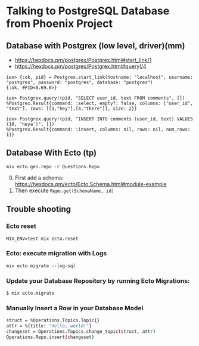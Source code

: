 # Talking to PostgreSQL Database from Phoenix Project

## Database with Postgrex (low level, driver)(mm)

* https://hexdocs.pm/postgrex/Postgrex.html#start_link/1
* https://hexdocs.pm/postgrex/Postgrex.html#query!/4


```
iex> {:ok, pid} = Postgrex.start_link(hostname: "localhost", username: "postgres", password: "postgres", database: "postgres")
{:ok, #PID<0.69.0>}

iex> Postgrex.query!(pid, "SELECT user_id, text FROM comments", [])
%Postgrex.Result{command: :select, empty?: false, columns: ["user_id", "text"], rows: [[3,"hey"],[4,"there"]], size: 2}}

iex> Postgrex.query!(pid, "INSERT INTO comments (user_id, text) VALUES (10, 'heya')", [])
%Postgrex.Result{command: :insert, columns: nil, rows: nil, num_rows: 1}}
```

## Database With Ecto (tp)

    mix ecto.gen.repo -r Questions.Repo

0. First add a schema: https://hexdocs.pm/ecto/Ecto.Schema.html#module-example
0. Then execute `Repo.get(SchemaName, id)`

## Trouble shooting

### Ecto reset

`MIX_ENV=test mix ecto.reset`

### Ecto: execute migration with Logs

`mix ecto.migrate --log-sql`

### Update your Database Repository by running Ecto Migrations:

`$ mix ecto.migrate`

### Manually Insert a Row in your Database Model

```bash
struct = %Operations.Topics.Topic{}
attr = %{title: "Hello, world!"}
changeset = Operations.Topics.change_topic(struct, attr)
Operations.Repo.insert(changeset)
```
